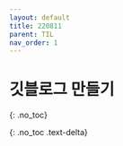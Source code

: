 ```yaml
---
layout: default
title: 220811
parent: TIL
nav_order: 1
---
```

# 깃블로그 만들기


{: .no_toc}

{: .no_toc .text-delta}
 
